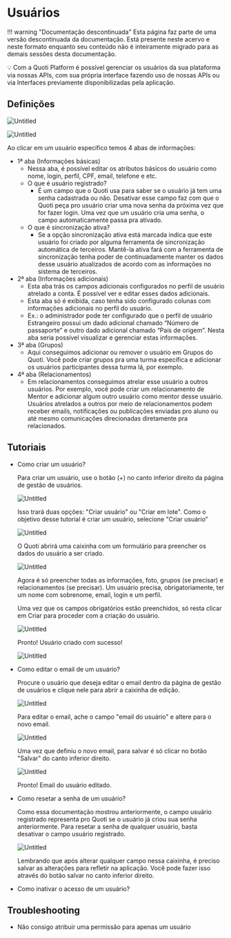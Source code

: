 # Usuários

!!! warning "Documentação descontinuada"
    Esta página faz parte de uma versão descontinuada da documentação. Está presente neste acervo e neste formato enquanto seu conteúdo não é inteiramente migrado para as demais sessões desta documentação.






💡 Com a Quoti Platform é possível gerenciar os usuários da sua plataforma via nossas APIs, com sua própria interface fazendo uso de nossas APIs ou via Interfaces previamente disponibilizadas pela aplicação.



## Definições

![Untitled](Usua%CC%81rios%20ba51d1f715ba48288773d461f9001c3e/Untitled.png)

![Untitled](Usua%CC%81rios%20ba51d1f715ba48288773d461f9001c3e/Untitled%201.png)

Ao clicar em um usuário específico temos 4 abas de informações:

- 1ª aba (Informações básicas)
    - Nessa aba, é possível editar os atributos básicos do usuário como nome, login, perfil, CPF, email, telefone e etc.
    - O que é usuário registrado?
        - É um campo que o Quoti usa para saber se o usuário já tem uma senha cadastrada ou não. Desativar esse campo faz com que o Quoti peça pro usuário criar uma nova senha da próxima vez que for fazer login. Uma vez que um usuário cria uma senha, o campo automaticamente passa pra ativado.
    - O que é sincronização ativa?
        - Se a opção sincronização ativa está marcada indica que este usuário foi criado por alguma ferramenta de sincronização automática de terceiros. Mantê-la ativa fará com a ferramenta de sincronização tenha poder de continuadamente manter os dados desse  usuário atualizados de acordo com as informações no sistema de terceiros.
- 2ª aba (Informações adicionais)
    - Esta aba trás os campos adicionais configurados no perfil de usuário atrelado a conta. É possível ver e editar esses dados adicionais.
    - Esta aba só é exibida, caso tenha sido configurado colunas com informações adicionais no perfil do usuário.
    - Ex.: o administrador pode ter configurado que o perfil de usuário Estrangeiro possui um dado adicional chamado “Número de passaporte” e outro dado adicional chamado “País de origem”. Nesta aba seria possível visualizar e gerenciar estas informações.
- 3ª aba (Grupos)
    - Aqui conseguimos adicionar ou remover o usuário em Grupos do Quoti. Você pode criar grupos pra uma turma específica e adicionar os usuários participantes dessa turma lá, por exemplo.
- 4ª aba (Relacionamentos)
    - Em relacionamentos conseguimos atrelar esse usuário a outros usuários. Por exemplo, você pode criar um relacionamento de Mentor e adicionar algum outro usuário como mentor desse usuário. Usuários atrelados a outros por meio de relacionamentos podem receber emails, notificações ou publicações enviadas pro aluno ou até mesmo comunicações direcionadas diretamente pra relacionados.

## Tutoriais

- Como criar um usuário?
    
    Para criar um usuário, use o botão (+) no canto inferior direito da página de gestão de usuários.
    
    ![Untitled](Usua%CC%81rios%20ba51d1f715ba48288773d461f9001c3e/Untitled%202.png)
    
    Isso trará duas opções: "Criar usuário" ou "Criar em lote". Como o objetivo desse tutorial é criar um usuário, selecione "Criar usuário”
    
    ![Untitled](Usua%CC%81rios%20ba51d1f715ba48288773d461f9001c3e/Untitled%203.png)
    
    O Quoti abrirá uma caixinha com um formulário para preencher os dados do usuário a ser criado.
    
    ![Untitled](Usua%CC%81rios%20ba51d1f715ba48288773d461f9001c3e/Untitled%204.png)
    
    Agora é só preencher todas as informações, foto, grupos (se precisar) e relacionamentos (se precisar). Um usuário precisa, obrigatoriamente, ter um nome com sobrenome, email, login e um perfil.
    
    Uma vez que os campos obrigatórios estão preenchidos, só resta clicar em Criar para proceder com a criação do usuário.
    
    ![Untitled](Usua%CC%81rios%20ba51d1f715ba48288773d461f9001c3e/Untitled%205.png)
    
    Pronto! Usuário criado com sucesso!
    
    ![Untitled](Usua%CC%81rios%20ba51d1f715ba48288773d461f9001c3e/Untitled%206.png)
    
- Como editar o email de um usuário?
    
    Procure o usuário que deseja editar o email dentro da página de gestão de usuários e clique nele para abrir a caixinha de edição.
    
    ![Untitled](Usua%CC%81rios%20ba51d1f715ba48288773d461f9001c3e/Untitled%207.png)
    
    Para editar o email, ache o campo "email do usuário" e altere para o novo email.
    
    ![Untitled](Usua%CC%81rios%20ba51d1f715ba48288773d461f9001c3e/Untitled%208.png)
    
    Uma vez que definiu o novo email, para salvar é só clicar no botão "Salvar" do canto inferior direito.
    
    ![Untitled](Usua%CC%81rios%20ba51d1f715ba48288773d461f9001c3e/Untitled%209.png)
    
    Pronto! Email do usuário editado.
    
- Como resetar a senha de um usuário?
    
    Como essa documentação mostrou anteriormente, o campo usuário registrado representa pro Quoti se o usuário já criou sua senha anteriormente. Para resetar a senha de qualquer usuário, basta desativar o campo usuário registrado.
    
    ![Untitled](Usua%CC%81rios%20ba51d1f715ba48288773d461f9001c3e/Untitled%2010.png)
    
    Lembrando que após alterar qualquer campo nessa caixinha, é preciso salvar as alterações para refletir na aplicação. Você pode fazer isso através do botão salvar no canto inferior direito.
    
- Como inativar o acesso de um usuário?
    
    

## Troubleshooting

- Não consigo atribuir uma permissão para apenas um usuário
